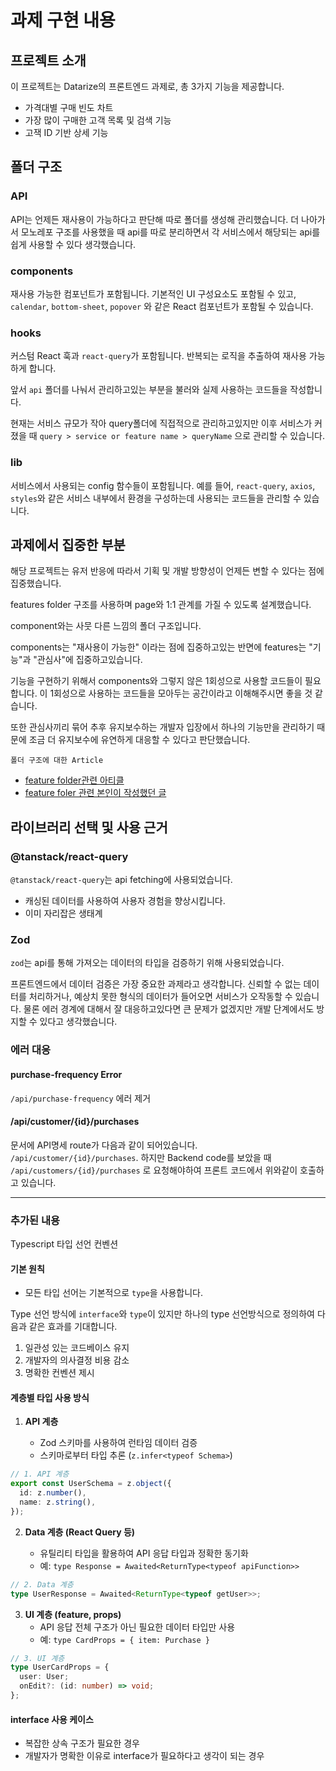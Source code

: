 # 과제 구현 내용

## 프로젝트 소개

이 프로젝트는 Datarize의 프론트엔드 과제로, 총 3가지 기능을 제공합니다.

- 가격대별 구매 빈도 차트
- 가장 많이 구매한 고객 목록 및 검색 기능
- 고잭 ID 기반 상세 기능

## 폴더 구조

### API

API는 언제든 재사용이 가능하다고 판단해 따로 폴더를 생성해 관리했습니다.
더 나아가서 모노레포 구조를 사용했을 때 api를 따로 분리하면서 각 서비스에서 해당되는 api를 쉽게 사용할 수 있다 생각했습니다.

### components

재사용 가능한 컴포넌트가 포함됩니다. 기본적인 UI 구성요소도 포함될 수 있고, `calendar`, `bottom-sheet`, `popover` 와 같은 React 컴포넌트가 포함될 수 있습니다.

### hooks

커스텀 React 훅과 `react-query`가 포함됩니다. 반복되는 로직을 추출하여 재사용 가능하게 합니다.

앞서 `api` 폴더를 나눠서 관리하고있는 부분을 불러와 실제 사용하는 코드들을 작성합니다.

현재는 서비스 규모가 작아 query폴더에 직접적으로 관리하고있지만 이후 서비스가 커졌을 때
`query > service or feature name > queryName` 으로 관리할 수 있습니다.

### lib

서비스에서 사용되는 config 함수들이 포함됩니다. 예를 들어, `react-query`, `axios`, `styles`와 같은 서비스 내부에서 환경을 구성하는데 사용되는 코드들을 관리할 수 있습니다.

## 과제에서 집중한 부분

해당 프로젝트는 유저 반응에 따라서 기획 및 개발 방향성이 언제든 변할 수 있다는 점에 집중했습니다.

features folder 구조를 사용하며 page와 1:1 관계를 가질 수 있도록 설계했습니다.

component와는 사뭇 다른 느낌의 폴더 구조입니다.

components는 "재사용이 가능한" 이라는 점에 집중하고있는 반면에 features는 "기능"과 "관심사"에 집중하고있습니다.

기능을 구현하기 위해서 components와 그렇지 않은 1회성으로 사용할 코드들이 필요합니다.
이 1회성으로 사용하는 코드들을 모아두는 공간이라고 이해해주시면 좋을 것 같습니다.

또한 관심사끼리 묶어 추후 유지보수하는 개발자 입장에서 하나의 기능만을 관리하기 때문에 조금 더 유지보수에 유연하게 대응할 수 있다고 판단했습니다.

`폴더 구조에 대한 Article`

- [feature folder관련 아티클](https://profy.dev/article/react-folder-structure#exit-group-by-features)
- [feature foler 관련 본인이 작성했던 글](https://www.marcus-log.dev/posts/future-oriented-frontend-architecture)

## 라이브러리 선택 및 사용 근거

### @tanstack/react-query

`@tanstack/react-query`는 api fetching에 사용되었습니다.

- 캐싱된 데이터를 사용하여 사용자 경험을 향상시킵니다.
- 이미 자리잡은 생태계

### Zod

`zod`는 api를 통해 가져오는 데이터의 타입을 검증하기 위해 사용되었습니다.

프론트엔드에서 데이터 검증은 가장 중요한 과제라고 생각합니다.
신뢰할 수 없는 데이터를 처리하거나, 예상치 못한 형식의 데이터가 들어오면 서비스가 오작동할 수 있습니다.
물론 에러 경계에 대해서 잘 대응하고있다면 큰 문제가 없겠지만 개발 단계에서도 방지할 수 있다고 생각했습니다.

### 에러 대응

#### purchase-frequency Error

`/api/purchase-frequency` 에러 제거

#### /api/customer/{id}/purchases

문서에 API명세 route가 다음과 같이 되어있습니다. `/api/customer/{id}/purchases`.
하지만 Backend code를 보았을 때 `/api/customers/{id}/purchases` 로 요청해야하여
프론트 코드에서 위와같이 호출하고 있습니다.

---

### 추가된 내용

Typescript 타입 선언 컨벤션

#### 기본 원칙

- 모든 타입 선어는 기본적으로 `type`을 사용합니다.

Type 선언 방식에 `interface`와 `type`이 있지만 하나의 type 선언방식으로 정의하여 다음과 같은 효과를 기대합니다.

1. 일관성 있는 코드베이스 유지
2. 개발자의 의사결정 비용 감소
3. 명확한 컨벤션 제시

#### 계층별 타입 사용 방식

1. **API 계층**

   - Zod 스키마를 사용하여 런타임 데이터 검증
   - 스키마로부터 타입 추론 (`z.infer<typeof Schema>`)

```typescript
// 1. API 계층
export const UserSchema = z.object({
  id: z.number(),
  name: z.string(),
});
```

2. **Data 계층 (React Query 등)**

   - 유틸리티 타입을 활용하여 API 응답 타입과 정확한 동기화
   - 예: `type Response = Awaited<ReturnType<typeof apiFunction>>`

```typescript
// 2. Data 계층
type UserResponse = Awaited<ReturnType<typeof getUser>>;
```

3. **UI 계층 (feature, props)**
   - API 응답 전체 구조가 아닌 필요한 데이터 타입만 사용
   - 예: `type CardProps = { item: Purchase }`

```typescript
// 3. UI 계층
type UserCardProps = {
  user: User;
  onEdit?: (id: number) => void;
};
```

#### interface 사용 케이스

- 복잡한 상속 구조가 필요한 경우
- 개발자가 명확한 이유로 interface가 필요하다고 생각이 되는 경우
